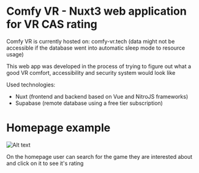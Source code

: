 # Comfy VR - Nuxt3 web application for VR CAS rating

Comfy VR is currently hosted on: comfy-vr.tech
(data might not be accessible if the database went into automatic sleep mode to resource usage)

This web app was developed in the process of trying to figure out what a good VR comfort, accessibility and security system would look like

Used technologies:
- Nuxt (frontend and backend based on Vue and NitroJS frameworks)
- Supabase (remote database using a free tier subscription)

# Homepage example
![Alt text](https://drive.google.com/uc?export=view&id=1UpZDZLC1sNYAPJAw2TQgiMjob_lp2T_b "comfy.vr homepage")

On the homepage user can search for the game they are interested about and click on it to see it's rating
